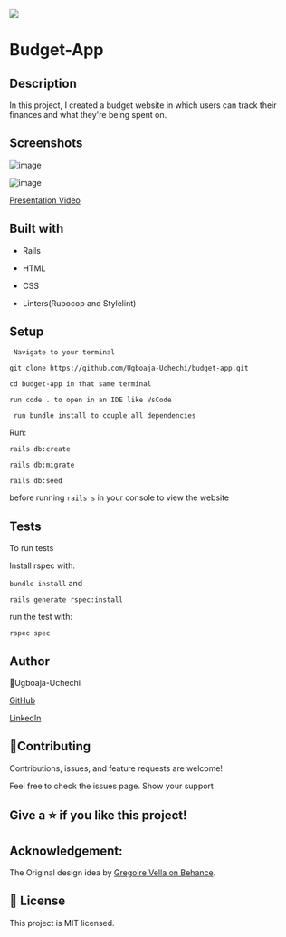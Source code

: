 ![](https://img.shields.io/badge/Microverse-blueviolet)

# Budget-App

## Description

In this project, I created a budget website in which users can track their finances and what they're being spent on. 

## Screenshots

![image](https://user-images.githubusercontent.com/74814780/159991267-1dcae1b2-f4a4-4837-be7a-dc4877926c5b.png)

![image](https://user-images.githubusercontent.com/74814780/159991298-b0889634-e711-4676-89e0-fc7f0d271367.png)

[Presentation Video](https://www.loom.com/share/28511a885c3f48cea466eecce85126f5)

## Built with

- Rails

- HTML

- CSS

- Linters(Rubocop and Stylelint)

## Setup

` Navigate to your terminal`

`git clone https://github.com/Ugboaja-Uchechi/budget-app.git`

`cd budget-app in that same terminal`

`run code . to open in an IDE like VsCode`

` run bundle install to couple all dependencies`

Run:

`rails db:create`

`rails db:migrate`

`rails db:seed`

before running `rails s` in your console to view the website

## Tests

To run tests

Install rspec with:

`bundle install`
and

`rails generate rspec:install`

run the test with:

`rspec spec`

## Author

👤Ugboaja-Uchechi

[GitHub](https://github.com/Ugboaja-Uchechi)

[LinkedIn](https://www.linkedin.com/in/stephanie-ugboaja-930a2a216/)

## 🤝Contributing

Contributions, issues, and feature requests are welcome!

Feel free to check the issues page. Show your support

## Give a ⭐️ if you like this project!

## Acknowledgement:

The Original design idea by [Gregoire Vella on Behance](https://www.behance.net/gregoirevella).

## 📝 License

This project is MIT licensed.
